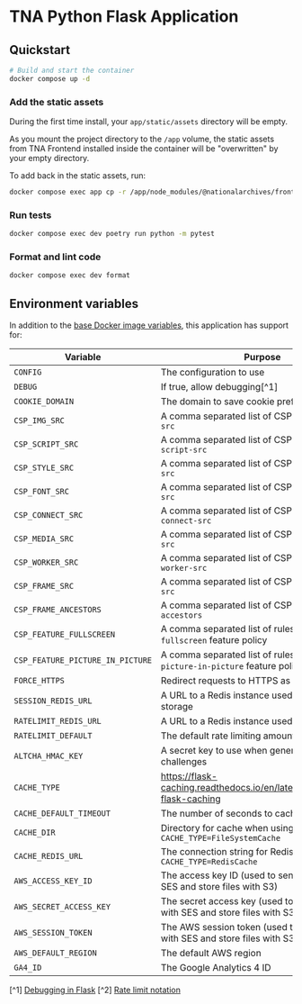 # TNA Python Flask Application

## Quickstart

```sh
# Build and start the container
docker compose up -d
```

### Add the static assets

During the first time install, your `app/static/assets` directory will be empty.

As you mount the project directory to the `/app` volume, the static assets from TNA Frontend installed inside the container will be "overwritten" by your empty directory.

To add back in the static assets, run:

```sh
docker compose exec app cp -r /app/node_modules/@nationalarchives/frontend/nationalarchives/assets /app/app/static
```

### Run tests

```sh
docker compose exec dev poetry run python -m pytest
```

### Format and lint code

```sh
docker compose exec dev format
```

## Environment variables

In addition to the [base Docker image variables](https://github.com/nationalarchives/docker/blob/main/docker/tna-python/README.md#environment-variables), this application has support for:

| Variable                         | Purpose                                                                      | Default             |
| -------------------------------- | ---------------------------------------------------------------------------- | ------------------- |
| `CONFIG`                         | The configuration to use                                                     | `config.Production` |
| `DEBUG`                          | If true, allow debugging[^1]                                                 | `False`             |
| `COOKIE_DOMAIN`                  | The domain to save cookie preferences against                                | _none_              |
| `CSP_IMG_SRC`                    | A comma separated list of CSP rules for `img-src`                            | `'self'`            |
| `CSP_SCRIPT_SRC`                 | A comma separated list of CSP rules for `script-src`                         | `'self'`            |
| `CSP_STYLE_SRC`                  | A comma separated list of CSP rules for `style-src`                          | `'self'`            |
| `CSP_FONT_SRC`                   | A comma separated list of CSP rules for `font-src`                           | `'self'`            |
| `CSP_CONNECT_SRC`                | A comma separated list of CSP rules for `connect-src`                        | `'self'`            |
| `CSP_MEDIA_SRC`                  | A comma separated list of CSP rules for `media-src`                          | `'self'`            |
| `CSP_WORKER_SRC`                 | A comma separated list of CSP rules for `worker-src`                         | `'self'`            |
| `CSP_FRAME_SRC`                  | A comma separated list of CSP rules for `frame-src`                          | `'self'`            |
| `CSP_FRAME_ANCESTORS`            | A comma separated list of CSP rules for `frame-accestors`                    | `'self'`            |
| `CSP_FEATURE_FULLSCREEN`         | A comma separated list of rules for the `fullscreen` feature policy          | `'self'`            |
| `CSP_FEATURE_PICTURE_IN_PICTURE` | A comma separated list of rules for the `picture-in-picture` feature policy  | `'self'`            |
| `FORCE_HTTPS`                    | Redirect requests to HTTPS as part of the CSP                                | _none_              |
| `SESSION_REDIS_URL`              | A URL to a Redis instance used by session storage                            | _none_              |
| `RATELIMIT_REDIS_URL`           | A URL to a Redis instance used by rate limiting                               | _none_              |
| `RATELIMIT_DEFAULT`              | The default rate limiting amount[^2]                                         | _none_              |
| `ALTCHA_HMAC_KEY`                | A secret key to use when generating ALTCHA challenges                        | _none_              |
| `CACHE_TYPE`                     | https://flask-caching.readthedocs.io/en/latest/#configuring-flask-caching    | `FileSystemCache`   |
| `CACHE_DEFAULT_TIMEOUT`          | The number of seconds to cache pages for                                     | `3600`              |
| `CACHE_DIR`                      | Directory for cache when using `CACHE_TYPE=FileSystemCache`                  | `/tmp`              |
| `CACHE_REDIS_URL`                | The connection string for Redis when using `CACHE_TYPE=RedisCache`           | _none_              |
| `AWS_ACCESS_KEY_ID`              | The access key ID (used to send emails with SES and store files with S3)     | _none_              |
| `AWS_SECRET_ACCESS_KEY`          | The secret access key (used to send emails with SES and store files with S3) | _none_              |
| `AWS_SESSION_TOKEN`              | The AWS session token (used to send emails with SES and store files with S3) | _none_              |
| `AWS_DEFAULT_REGION`             | The default AWS region                                                       | _none_              |
| `GA4_ID`                         | The Google Analytics 4 ID                                                    | _none_              |

[^1] [Debugging in Flask](https://flask.palletsprojects.com/en/2.3.x/debugging/)
[^2] [Rate limit notation](https://limits.readthedocs.io/en/stable/quickstart.html#rate-limit-string-notation)
